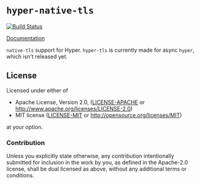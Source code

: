 # `hyper-native-tls`

[![Build Status](https://travis-ci.org/sfackler/hyper-native-tls.svg?branch=master)](https://travis-ci.org/sfackler/hyper-native-tls)

[Documentation](https://docs.rs/hyper-native-tls)

`native-tls` support for Hyper. `hyper-tls` is currently made for async `hyper`, which isn't released yet.

## License

Licensed under either of

 * Apache License, Version 2.0, ([LICENSE-APACHE](LICENSE-APACHE) or http://www.apache.org/licenses/LICENSE-2.0)
 * MIT license ([LICENSE-MIT](LICENSE-MIT) or http://opensource.org/licenses/MIT)

at your option.

### Contribution

Unless you explicitly state otherwise, any contribution intentionally
submitted for inclusion in the work by you, as defined in the Apache-2.0
license, shall be dual licensed as above, without any additional terms or
conditions.
